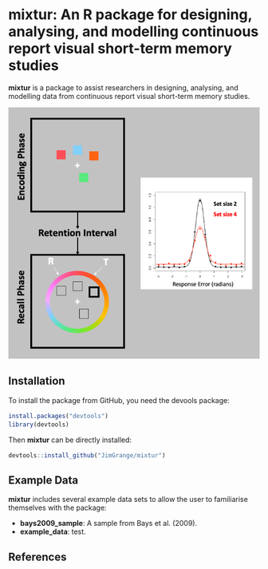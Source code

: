 
# mixtur: An R package for designing, analysing, and modelling continuous report visual short-term memory studies

**mixtur** is a package to assist researchers in designing, analysing,
and modelling data from continuous report visual short-term memory
studies.

![Overview of experiment](images/overview.png)

## Installation

To install the package from GitHub, you need the devools package:

``` r
install.packages("devtools")
library(devtools)
```

Then **mixtur** can be directly installed:

``` r
devtools::install_github("JimGrange/mixtur")
```

## Example Data

**mixtur** includes several example data sets to allow the user to
familiarise themselves with the package:

  - **bays2009\_sample**: A sample from Bays et al. (2009).
  - **example\_data**: test.

## References
